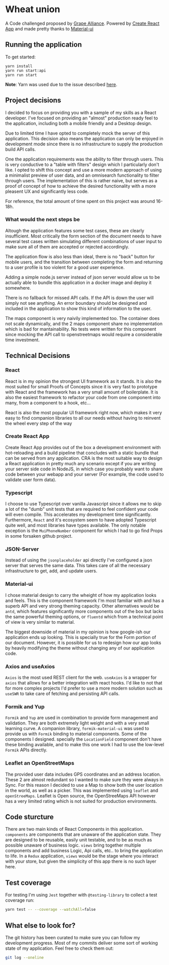 # Wheat union

A Code challenged proposed by [Grape Alliance](https://grapealliance.com/). Powered by
[Create React App](https://create-react-app.dev/docs/getting-started/) and made pretty thanks to
[Material-ui](https://material-ui.com/)

## Running the application

To get started:

```shell
yarn install
yarn run start:api
yarn run start
```

**Note**: Yarn was used due to the issue described
[here](https://github.com/testing-library/react-testing-library/issues/663).

## Project decisions

I decided to focus on providing you with a sample of my skills as a React developer. I've focused on
providing an "almost" production ready feel to the application, including both a mobile friendly
and a Desktop design.

Due to limited time I have opted to completely mock the server of this application. This decision
also means the application can only be enjoyed in development mode since there is no infrastructure
to supply the production build API calls.

One the application requirements was the ability to filter through users. This is very conductive
to a "table with filters" design which I particularly don't like. I opted to shift this concept and
use a more modern approach of using a minimalist preview of user data, and an omnisearch
functionality to filter through users. The implementation of this is rather naive, but serves as a
proof of concept of how to achieve the desired functionality with a more pleasent UX and
significantly less code.

For reference, the total amount of time spent on this project was around 16-18h.

### What would the next steps be

Altough the application features some test cases, these are clearly insufficient. Most critically
the form section of the document needs to have several test cases written simulating different
combinations of user input to make sure all of them are accepted or rejected accordingly.

The application flow is also less than ideal, there is no "back" button for mobile users, and the
transition between completing the form and returning to a user profile is too violent for a good
user experience.

Adding a simple node.js server instead of json server would allow us to be actually able to bundle
this application in a docker image and deploy it somewhere.

There is no fallback for missed API calls. If the API is down the user will simply not see anything.
An error boundary should be designed and included in the application to show this kind of information
to the user.

The maps component is very naivily implemented too. The container does not scale dynamically, and
the 2 maps component share no implementation which is bad for mantainability. No tests were written
for this component since mocking the API call to openstreetmaps would require a considerable time
investment.

## Technical Decisions

### React

React is in my opinion the strongest UI framework as it stands. It is also the most suited for small
Proofs of Concepts since it is very fast to prototype with React and the framework has a very small
amount of boilerplate. It is also the easiest framework to refactor your code from one component
into many, from a component to a hook, etc...

React is also the most popular UI framework right now, which makes it very easy to find companion
libraries to all our needs without having to reinvent the wheel every step of the way

### Create React App

Create React App provides out of the box a development environment with hot-reloading and a build
pipeline that concludes with a static bundle that can be served from any application. CRA is the
most suitable way to design a React application in pretty much any scenario except if you are
writing your server side code in NodeJS, in which case you probably want to share code between
your webapp and your server (For example, the code used to validate user form data).

### Typescript

I choose to use Typescript over vanilla Javascript since it allows me to skip a lot of the "dumb"
unit tests that are required to feel confident your code will even compile. This accelerates my
development time significantly. Furthermore, `React` and it's ecosystem seem to have adopted
Typescript quite well, and most libraries have types available. The only notable exception is the
`MuiPhoneNumber` component for which I had to go find Props in some forsaken github project.

### JSON-Server

Instead of using the `jsonplaceholder` api directly I've configured a json server that serves the
same data. This takes care of all the necessary infrastructure to get, add, and update users.

### Material-ui

I chose material design to carry the wheight of how my application looks and feels. This is the
component framework I'm most familiar with and has a superb API and very strong theming capacity.
Other alternatives would be `antd`, which features significantly more components out of the box but
lacks the same powerful theming options, or `fluentd` which from a technical point of view is very
similar to material.

The biggest downside of material in my opinion is how google-ish our application ends up looking.
This is specially true for the Form portion of our document. However, it is possible for us to
redesign how our app looks by heavily modifying the theme without changing any of our application
code.

### Axios and useAxios

`Axios` is the most used REST client for the web. `useAxios` is a wrapper for `axios` that allows for
a better integration with react hooks. I'd like to not that for more complex projects I'd prefer to
use a more modern solution such as `useSWR` to take care of fetching and persisting API calls.

### Formik and Yup

`Formik` and `Yup` are used in combination to provide form management and validation. They are both
extremely light weight and with a very small learning curve. A companion library, `formik-material-ui`
was used to provide us with `Formik` binding to material components. Some of the components I designed.
specially the `LocationField` component don't have these binding available, and to make this one work
I had to use the low-level `Formik` APIs directly.

### Leaflet an OpenStreetMaps

The provided user data includes GPS coordinates and an address location. These 2 are almost redundant
so I wanted to make sure they were always in Sync. For this reason I decided to use a Map to show
both the user location in the world, as well as a picker. This was implemented using `leaflet` and
`openStreeMaps`. Leaflet is Open source, the OpenStreeMaps API however has a very limited rating
which is not suited for production environments.

## Code sturcture

There are two main kinds of React Components in this application. `components` are components that
are unaware of the application state. They are designed to be reusable, easily unit testable, and to
be as much as possible unaware of business logic. `views` bring together multiple components and
add business Logic, Api calls, etc.. to bring the application to life. In a `Redux` application,
`views` would be the stage where you interact with your store, but given the simplicity of this app
there is no such layer here.

## Test coverage

For testing I'm using `Jest` together with `@testing-library` to collect a test coverage run:

```sh
yarn test -- --coverage --watchAll=false
```

## What else to look for?

The git history has been curated to make sure you can follow my development progress. Most of my
commits deliver some sort of working state of my application. Feel free to check them out:

```sh
git log --oneline
```
